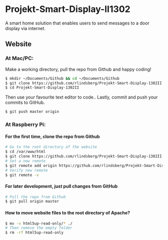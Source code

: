 # Projekt-Smart-Display-II1302
A smart home solution that enables users to send messages to a door display via internet.

## Website
### At Mac/PC:
Make a working directory, pull the repo from Github and happy coding!
```sh
$ mkdir ~/Documents/Github && cd ~/Documents/Github
$ git clone https://github.com/rlindsberg/Projekt-Smart-Display-1302II.git
$ cd Projekt-Smart-Display-1302II
```
Then use your favourite text editor to code..
Lastly, commit and push your commits to GitHub.
```sh
$ git push master origin
```

### At Raspberry Pi:
#### For the first time, clone the repo from Github
```sh
# Go to the root directory of the website
$ cd /var/www/html
$ git clone https://github.com/rlindsberg/Projekt-Smart-Display-1302II.git
# Set a new remote
$ git remote add origin https://github.com/rlindsberg/Projekt-Smart-Display-1302II.git
# Verify new remote
$ git remote -v
```

#### For later development, just pull changes from GitHub
```sh
# Pull the repo from Github
$ git pull origin master
```

#### How to move website files to the root directory of Apache?
```sh
$ mv -v html5up-read-only/* ./
# Then remove the empty folder
$ rm -rf html5up-read-only
```
